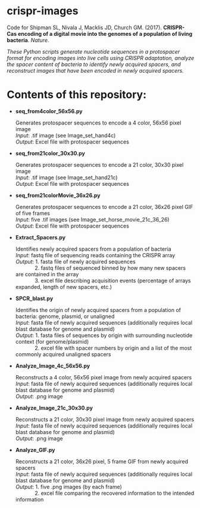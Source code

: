 # crispr-images
Code for Shipman SL, Nivala J, Macklis JD, Church GM. (2017). **CRISPR-Cas encoding of a digital movie into the genomes of a population of living bacteria**. *Nature*.

*These Python scripts generate nucleotide sequences in a protospacer format for encoding images into live cells using CRISPR adaptation, analyze the spacer content of bacteria to identify newly acquired spacers, and reconstruct images that have been encoded in newly acquired spacers.*

# Contents of this repository:
* **seq_from4color_56x56.py**
  
  Generates protospacer sequences to encode a 4 color, 56x56 pixel image  
  *Input*: .tif image (see Image_set_hand4c)  
  *Output*: Excel file with protospacer sequences

* **seq_from21color_30x30.py**
  
  Generates protospacer sequences to encode a 21 color, 30x30 pixel image  
  *Input*: .tif image (see Image_set_hand21c)  
  *Output*: Excel file with protospacer sequences

* **seq_from21colorMovie_36x26.py**
  
  Generates protospacer sequences to encode a 21 color, 36x26 pixel GIF of five frames  
  *Input*: five .tif images (see Image_set_horse_movie_21c_36_26)  
  *Output*: Excel file with protospacer sequences
  
* **Extract_Spacers.py**
  
  Identifies newly acquired spacers from a population of bacteria  
  *Input*: fastq file of sequencing reads containing the CRISPR array  
  *Output*: 1. fasta file of newly acquired sequences  
  &nbsp;&nbsp;&nbsp;&nbsp;&nbsp;&nbsp;&nbsp;&nbsp;&nbsp;&nbsp;&nbsp;&nbsp;&nbsp;2. fastq files of sequenced binned by how many new spacers are contained in the array  
  &nbsp;&nbsp;&nbsp;&nbsp;&nbsp;&nbsp;&nbsp;&nbsp;&nbsp;&nbsp;&nbsp;&nbsp;&nbsp;3. excel file describing acquisition events (percentage of arrays expanded, length of new spacers, etc.)

* **SPCR_blast.py**

  Identifies the origin of newly acquired spacers from a population of bacteria: genome, plasmid, or unaligned  
  *Input*: fasta file of newly acquired sequences (additionally requires local blast database for genome and plasmid)  
  *Output*: 1. fasta files of sequences by origin with surrounding nucleotide context (for genome/plasmid)  
  &nbsp;&nbsp;&nbsp;&nbsp;&nbsp;&nbsp;&nbsp;&nbsp;&nbsp;&nbsp;&nbsp;&nbsp;&nbsp;2. excel file with spacer numbers by origin and a list of the most commonly acquired unaligned spacers

* **Analyze_Image_4c_56x56.py**

  Reconstructs a 4 color, 56x56 pixel image from newly acquired spacers  
  *Input*: fasta file of newly acquired sequences (additionally requires local blast database for genome and plasmid)  
  *Output*: .png image

* **Analyze_Image_21c_30x30.py**

  Reconstructs a 21 color, 30x30 pixel image from newly acquired spacers  
  *Input*: fasta file of newly acquired sequences (additionally requires local blast database for genome and plasmid)  
  *Output*: .png image

* **Analyze_GIF.py**

  Reconstructs a 21 color, 36x26 pixel, 5 frame GIF from newly acquired spacers  
  *Input*: fasta file of newly acquired sequences (additionally requires local blast database for genome and plasmid)  
  *Output*: 1. five .png images (by each frame)  
  &nbsp;&nbsp;&nbsp;&nbsp;&nbsp;&nbsp;&nbsp;&nbsp;&nbsp;&nbsp;&nbsp;&nbsp;&nbsp;2. excel file comparing the recovered information to the intended information 
